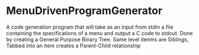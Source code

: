# MenuDrivenProgramGenerator
A code generation program that will take as an input from stdin a file containing the specifications of a menu and output a C code to stdout.
Done by creating a General Purpose Binary Tree. 
Same level itenms are Siblings, 
Tabbed into an item creates a Parent-Child relationship
